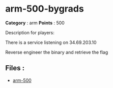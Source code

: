 # arm-500-bygrads

**Category** : arm
**Points** : 500

Description for players:

There is a service listening on 34.69.203.10

Reverse engineer the binary and retrieve the flag


## Files : 
 - [arm-500](./arm-500)


